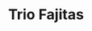 ---
title: "Trio Fajitas"
price: "$24.00"
category: "Mexican-Cuisine"
img: "src/images/menu/Trio-Fajitas.png"
desc: "A combination of chicken, beef, and shrimp with grilled peppers and onions"
---